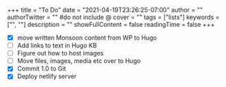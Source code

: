 +++
title = "To Do"
date = "2021-04-19T23:26:25-07:00"
author = ""
authorTwitter = "" #do not include @
cover = ""
tags = ["lists"]
keywords = ["", ""]
description = ""
showFullContent = false
readingTime = false
+++

- [X] move written Monsoon content from WP to Hugo 
- [ ] Add links to text in Hugo KB
- [ ] Figure out how to host images
- [ ] Move files, images, media etc over to Hugo
- [X] Commit 1.0 to Git
- [X] Deploy netlify server